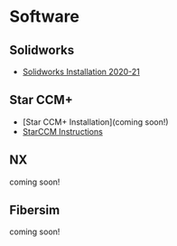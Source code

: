 # Software
## Solidworks
- [Solidworks Installation 2020-21](https://github.com/Solar-Gators/docs/blob/master/AeroBody/Body/PDFs/SWinstallation.pdf)

## Star CCM+
- [Star CCM+ Installation](coming soon!)
- [StarCCM Instructions](star.md)

## NX
coming soon!
## Fibersim
coming soon!


